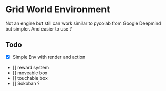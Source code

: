 # Grid World Environment

Not an engine but still can work similar to pycolab from Google Deepmind but simpler.
And easier to use ?

## Todo

- [x] Simple Env with render and action
- [] reward system
- [] moveable box
- [] touchable box
- [] Sokoban ?
